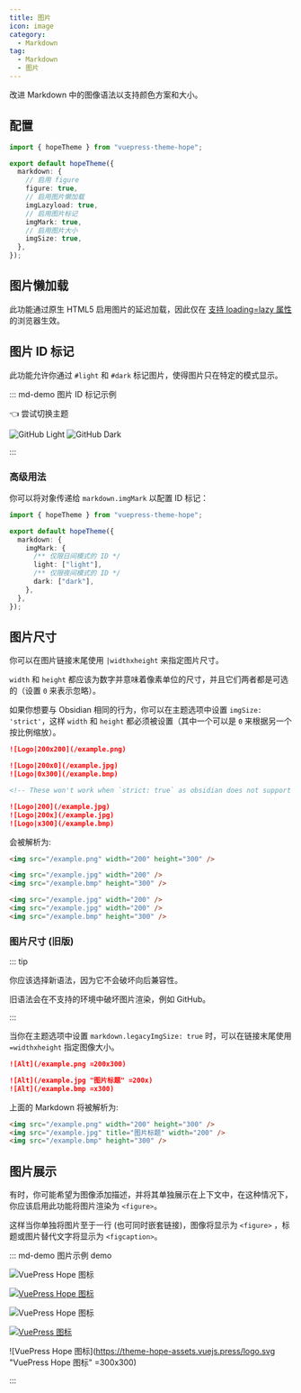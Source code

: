 ```yaml
---
title: 图片
icon: image
category:
  - Markdown
tag:
  - Markdown
  - 图片
---
```


改进 Markdown 中的图像语法以支持颜色方案和大小。

<!-- more -->

## 配置

```ts twoslash {6,8,10,12} title=".vuepress/theme.ts"
import { hopeTheme } from "vuepress-theme-hope";

export default hopeTheme({
  markdown: {
    // 启用 figure
    figure: true,
    // 启用图片懒加载
    imgLazyload: true,
    // 启用图片标记
    imgMark: true,
    // 启用图片大小
    imgSize: true,
  },
});
```

## 图片懒加载

此功能通过原生 HTML5 启用图片的延迟加载，因此仅在 [支持 loading=lazy 属性](https://caniuse.com/loading-lazy-attr) 的浏览器生效。

## 图片 ID 标记

此功能允许你通过 `#light` 和 `#dark` 标记图片，使得图片只在特定的模式显示。

::: md-demo 图片 ID 标记示例

<ColorModeSwitch /> 👈 尝试切换主题

![GitHub Light](/assets/image/github-light.svg#dark)
![GitHub Dark](/assets/image/github-dark.svg#light)

:::

### 高级用法

你可以将对象传递给 `markdown.imgMark` 以配置 ID 标记：

```ts twoslash {7,9} title=".vuepress/theme.ts"
import { hopeTheme } from "vuepress-theme-hope";

export default hopeTheme({
  markdown: {
    imgMark: {
      /** 仅限日间模式的 ID */
      light: ["light"],
      /** 仅限夜间模式的 ID */
      dark: ["dark"],
    },
  },
});
```

## 图片尺寸

你可以在图片链接末尾使用 `|widthxheight` 来指定图片尺寸。

`width` 和 `height` 都应该为数字并意味着像素单位的尺寸，并且它们两者都是可选的（设置 `0` 来表示忽略）。

如果你想要与 Obsidian 相同的行为，你可以在主题选项中设置 `imgSize: 'strict'`，这样 `width` 和 `height` 都必须被设置（其中一个可以是 `0` 来根据另一个按比例缩放）。

```md
![Logo|200x200](/example.png)

![Logo|200x0](/example.jpg)
![Logo|0x300](/example.bmp)

<!-- These won't work when `strict: true` as obsidian does not support them -->

![Logo|200](/example.jpg)
![Logo|200x](/example.jpg)
![Logo|x300](/example.bmp)
```

会被解析为:

```html
<img src="/example.png" width="200" height="300" />

<img src="/example.jpg" width="200" />
<img src="/example.bmp" height="300" />

<img src="/example.jpg" width="200" />
<img src="/example.jpg" width="200" />
<img src="/example.bmp" height="300" />
```

### 图片尺寸 (旧版)

::: tip

你应该选择新语法，因为它不会破坏向后兼容性。

旧语法会在不支持的环境中破坏图片渲染，例如 GitHub。

:::

当你在主题选项中设置 `markdown.legacyImgSize: true` 时，可以在链接末尾使用 `=widthxheight` 指定图像大小。

```md
![Alt](/example.png =200x300)

![Alt](/example.jpg "图片标题" =200x)
![Alt](/example.bmp =x300)
```

上面的 Markdown 将被解析为:

```html
<img src="/example.png" width="200" height="300" />
<img src="/example.jpg" title="图片标题" width="200" />
<img src="/example.bmp" height="300" />
```

## 图片展示

有时，你可能希望为图像添加描述，并将其单独展示在上下文中，在这种情况下，你应该启用此功能将图片渲染为 `<figure>`。

这样当你单独将图片至于一行 (也可同时嵌套链接)，图像将显示为 `<figure>` ，标题或图片替代文字将显示为 `<figcaption>`。

<!-- markdownlint-disable MD034 -->

::: md-demo 图片示例 demo

![VuePress Hope 图标](/favicon.ico)

[![VuePress Hope 图标](/favicon.ico)](https://theme-hope.vuejs.press/)

![VuePress Hope 图标](/favicon.ico "VuePress Hope 图标")

[![VuePress 图标](/favicon.ico "VuePress Hope 图标")](https://theme-hope.vuejs.press/)

![VuePress Hope 图标](https://theme-hope-assets.vuejs.press/logo.svg "VuePress Hope 图标" =300x300)

:::

<!-- markdownlint-enable MD034 -->

<script setup lang="ts">
import ColorModeSwitch from "@theme-hope/modules/outlook/components/ColorModeSwitch";
</script>
